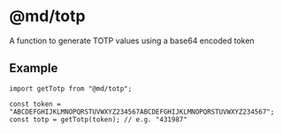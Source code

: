 # @md/totp

A function to generate TOTP values using a base64 encoded token

## Example

```
import getTotp from "@md/totp";

const token = "ABCDEFGHIJKLMNOPQRSTUVWXYZ234567ABCDEFGHIJKLMNOPQRSTUVWXYZ234567";
const totp = getTotp(token); // e.g. "431987"
```